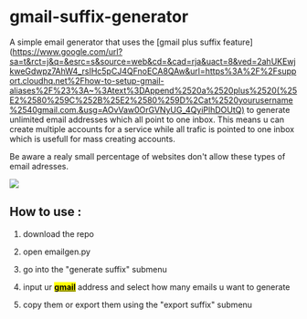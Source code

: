 # gmail-suffix-generator

A simple email generator that uses the [gmail plus suffix feature](https://www.google.com/url?sa=t&rct=j&q=&esrc=s&source=web&cd=&cad=rja&uact=8&ved=2ahUKEwjkweGdwpz7AhW4_rsIHc5pCJ4QFnoECA8QAw&url=https%3A%2F%2Fsupport.cloudhq.net%2Fhow-to-setup-gmail-aliases%2F%23%3A~%3Atext%3DAppend%2520a%2520plus%2520(%25E2%2580%259C%252B%25E2%2580%259D%2Cat%2520yourusername%2540gmail.com.&usg=AOvVaw0OrGVNyUG_4QyiPlhDOUtQ) to generate unlimited email addresses which all point to one inbox.
This means u can create multiple accounts for a service while all trafic is pointed to one inbox which is usefull for mass creating accounts.

Be aware a realy small percentage of websites don't allow these types of email adresses.

![](https://cdn.discordapp.com/attachments/804334459297464321/1038915225556099162/IQDbZWZ.png)

## How to use :

1.  download the repo

2.  open emailgen.py

3.  go into the "generate suffix" submenu

4.  input ur <u><mark>**gmail**</mark></u> address and select how many emails u want to generate

5.  copy them or export them using the "export suffix" submenu
